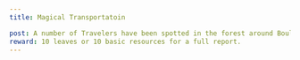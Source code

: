 ```yaml
---
title: Magical Transportatoin

post: A number of Travelers have been spotted in the forest around Boulderton. Please investigate for any possible reason for the influx of traffic and notate any information that may prove useful. 
reward: 10 leaves or 10 basic resources for a full report.
---
```


